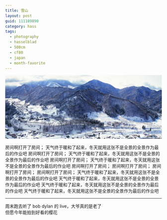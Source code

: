 ```yaml
---
title: 雪山
layout: post
guid: 111189890
category: hass
tags:
  - photography
  - hasselblad
  - 500cm
  - cf80
  - japan
  - month-favorite
---
```


[![White Mountains](/media/files/2014/04/07/white-mountains.jpg)](http://500px.com/photo/64294269)

房间啊打开了房间；
天气终于暖和了起来，冬天就用这张不是全景的全景作为最后的作业吧
房间啊打开了房间；
天气终于暖和了起来，冬天就用这张不是全景的全景作为最后的作业吧
房间啊打开了房间；
天气终于暖和了起来，冬天就用这张不是全景的全景作为最后的作业吧
房间啊打开了房间；
房间啊打开了房间；
房间啊打开了房间；
房间啊打开了房间；
天气终于暖和了起来，冬天就用这张不是全景的全景作为最后的作业吧
天气终于暖和了起来，冬天就用这张不是全景的全景作为最后的作业吧
天气终于暖和了起来，冬天就用这张不是全景的全景作为最后的作业吧
天气终于暖和了起来，冬天就用这张不是全景的全景作为最后的作业吧


---

周末跑去听了 bob dylan 的 live，大爷真的是老了  
但愿今年能拍到好看的樱花
